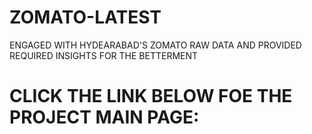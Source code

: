 # ZOMATO-LATEST
ENGAGED WITH HYDEARABAD'S ZOMATO RAW DATA AND PROVIDED REQUIRED INSIGHTS FOR THE BETTERMENT 

# CLICK THE LINK BELOW FOE THE PROJECT MAIN PAGE:
